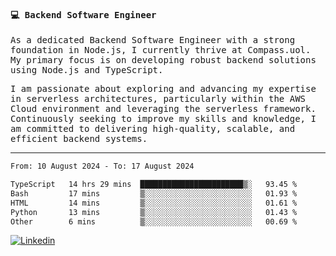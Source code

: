 
<samp>
  
#### 💻 Backend Software Engineer

As a dedicated Backend Software Engineer with a strong foundation in Node.js, I currently thrive at Compass.uol. My primary focus is on developing robust backend solutions using Node.js and TypeScript.

I am passionate about exploring and advancing my expertise in serverless architectures, particularly within the AWS Cloud environment and leveraging the serverless framework. Continuously seeking to improve my skills and knowledge, I am committed to delivering high-quality, scalable, and efficient backend systems.

---

<!--START_SECTION:waka-->

```txt
From: 10 August 2024 - To: 17 August 2024

TypeScript   14 hrs 29 mins  ███████████████████████▒░   93.45 %
Bash         17 mins         ▒░░░░░░░░░░░░░░░░░░░░░░░░   01.93 %
HTML         14 mins         ▒░░░░░░░░░░░░░░░░░░░░░░░░   01.61 %
Python       13 mins         ▒░░░░░░░░░░░░░░░░░░░░░░░░   01.43 %
Other        6 mins          ▒░░░░░░░░░░░░░░░░░░░░░░░░   00.69 %
```

<!--END_SECTION:waka-->
  
</samp>

[![Linkedin](https://img.shields.io/badge/-Mateus%20Garcia-c080ff?style=flat-square&logo=Linkedin&logoColor=white&link=https://www.linkedin.com/in/mpgxc)](https://www.linkedin.com/in/mateusogarcia) 
